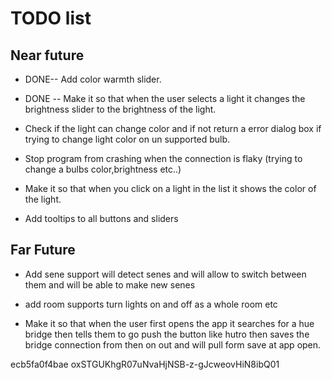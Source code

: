 # TODO list


## Near future

- DONE-- Add color warmth slider.

- DONE -- Make it so that when the user selects a light it changes the brightness slider to the brightness of the light.

- Check if the light can change color and if not return a error dialog box if trying to change light color on un supported bulb.

- Stop program from crashing when the connection is flaky (trying to change a bulbs color,brightness etc..)

- Make it so that when you click on a light in the list it shows the color of the light.

- Add tooltips to all buttons and sliders

## Far Future

- Add sene support will detect senes and will allow to switch between them and will be able to make new senes 

- add room supports turn lights on and off as a whole room etc

- Make it so that when the user first opens the app it searches for a hue bridge then tells them to go push the button like hutro then saves the bridge connection from then on out and will pull form save at app open.

ecb5fa0f4bae
oxSTGUKhgR07uNvaHjNSB-z-gJcweovHiN8ibQ01